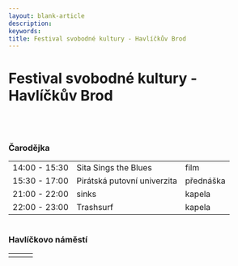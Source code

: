 ```yaml
---
layout: blank-article
description: 
keywords: 
title: Festival svobodné kultury - Havlíčkův Brod
---
```


<div class="pce-hero pce-hero--entry">
    <div class="pce-hero__content">
        <h1 class="c-page-title">Festival svobodné kultury - Havlíčkův Brod</h1><br><br>        
    </div>
</div>
<div class="row o-section-block c-emphasized-text">    
    <div class="medium-12 large-12 columns">
        <section class="o-section">
            <div class="o-secion-header o-section-header--bordered">
                <h3 class="o-section__heading t-h4-super">Čarodějka</h3>
            </div>
            <div class="u-1margin--top">
                <table>
                  <tr>
                    <td>14:00 - 15:30</td>
                    <td>Sita Sings the Blues</td>
                    <td>film</td>
                  </tr>
                  <tr>
                    <td>15:30 - 17:00</td>
                    <td>Pirátská putovní univerzita</td>
                    <td>přednáška</td>
                  </tr>
                  <tr>
                    <td>21:00 - 22:00</td>
                    <td>sinks</td>
                    <td>kapela</td>
                  </tr>
                  <tr>
                    <td>22:00 - 23:00</td>
                    <td>Trashsurf</td>
                    <td>kapela</td>
                  </tr>                  
                </table>
            </div>
        </section>
    </div>
    <div class="medium-12 large-12 columns">
        <section class="o-section">
            <div class="o-secion-header o-section-header--bordered">
                <h3 class="o-section__heading t-h4-super">Havlíčkovo náměstí</h3>
            </div>
            <div class="u-1margin--top">
                <table>
                  <tr>
                    <td></td>
                    <td></td>
                    <td></td>
                  </tr>                                    
                </table>
            </div>
        </section>
    </div>
</div>
